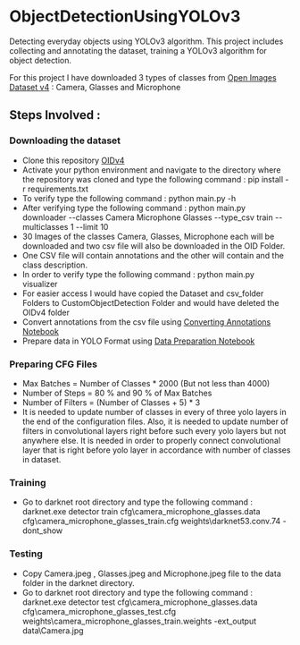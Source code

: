 # ObjectDetectionUsingYOLOv3

Detecting everyday objects using YOLOv3 algorithm. This project includes collecting and annotating the dataset, training a YOLOv3 algorithm for object detection.

For this project I have downloaded 3 types of classes from [Open Images Dataset v4](https://storage.googleapis.com/openimages/web/index.html) : Camera, Glasses and Microphone

## Steps Involved :

### Downloading the dataset 

* Clone this repository [OIDv4](https://github.com/EscVM/OIDv4_ToolKit)
* Activate your python environment and navigate to the directory where the repository was cloned and type the following command : pip install -r requirements.txt
* To verify type the following command : python main.py -h
* After verifying type the following command : python main.py downloader --classes Camera Microphone Glasses --type_csv train --multiclasses 1 --limit 10
* 30 Images of the classes Camera, Glasses, Microphone each will be downloaded and two csv file will also be downloaded in the OID Folder.
* One CSV file will contain annotations and the other will contain and the class description.
* In order to verify type the following command : python main.py visualizer
* For easier access I would have copied the Dataset and csv_folder Folders to CustomObjectDetection Folder and would have deleted the OIDv4 folder
* Convert annotations from the csv file using [Converting Annotations Notebook](https://github.com/MBadriNarayanan/ObjectDetectionUsingYOLOv3/blob/master/ConvertingAnnotations.ipynb)
* Prepare data in YOLO Format using [Data Preparation Notebook](https://github.com/MBadriNarayanan/ObjectDetectionUsingYOLOv3/blob/master/DataPreparation.ipynb) 

### Preparing CFG Files

* Max Batches = Number of Classes * 2000 (But not less than 4000)
* Number of Steps = 80 % and 90 % of Max Batches
* Number of Filters = (Number of Classes + 5) * 3
* It is needed to update number of classes in every of three yolo layers in the end of the configuration files. Also, it is needed to update number of filters in convolutional layers right before such every yolo layers but not anywhere else. It is needed in order to properly connect convolutional layer that is right before yolo layer in accordance with number of classes in dataset.

### Training 
* Go to darknet root directory and type the following command : darknet.exe detector train cfg\camera_microphone_glasses.data cfg\camera_microphone_glasses_train.cfg weights\darknet53.conv.74 -dont_show

### Testing 
* Copy Camera.jpeg , Glasses.jpeg and Microphone.jpeg file to the data folder in the darknet directory.
* Go to darknet root directory and type the following command : darknet.exe detector test cfg\camera_microphone_glasses.data cfg\camera_microphone_glasses_test.cfg weights\camera_microphone_glasses_train.weights -ext_output data\Camera.jpg
